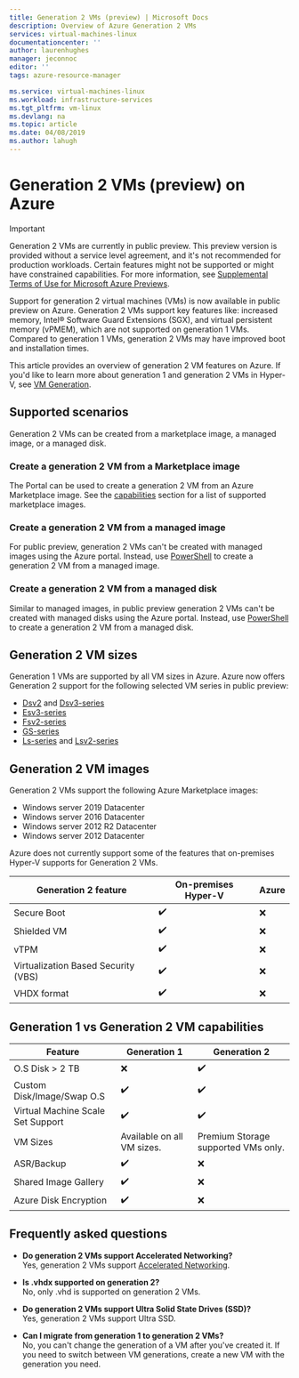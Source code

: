 ```yaml
---
title: Generation 2 VMs (preview) | Microsoft Docs
description: Overview of Azure Generation 2 VMs
services: virtual-machines-linux
documentationcenter: ''
author: laurenhughes
manager: jeconnoc
editor: ''
tags: azure-resource-manager

ms.service: virtual-machines-linux
ms.workload: infrastructure-services
ms.tgt_pltfrm: vm-linux
ms.devlang: na
ms.topic: article
ms.date: 04/08/2019
ms.author: lahugh
---
```


# Generation 2 VMs (preview) on Azure

> [!IMPORTANT]
> Generation 2 VMs are currently in public preview.
> This preview version is provided without a service level agreement, and it's not recommended for production workloads. Certain features might not be supported or might have constrained capabilities. 
> For more information, see [Supplemental Terms of Use for Microsoft Azure Previews](https://azure.microsoft.com/support/legal/preview-supplemental-terms/).

Support for generation 2 virtual machines (VMs) is now available in public preview on Azure. Generation 2 VMs support key features like: increased memory, Intel® Software Guard Extensions (SGX), and virtual persistent memory (vPMEM), which are not supported on generation 1 VMs. Compared to generation 1 VMs, generation 2 VMs may have improved boot and installation times. 

This article provides an overview of generation 2 VM features on Azure. If you'd like to learn more about generation 1 and generation 2 VMs in Hyper-V, see [VM Generation](https://docs.microsoft.com/windows-server/virtualization/hyper-v/plan/should-i-create-a-generation-1-or-2-virtual-machine-in-hyper-v).

## Supported scenarios

Generation 2 VMs can be created from a marketplace image, a managed image, or a managed disk.

### Create a generation 2 VM from a Marketplace image

The Portal can be used to create a generation 2 VM from an Azure Marketplace image. See the [capabilities](#generation-1-vs-generation-2-vm-capabilities) section for a list of supported marketplace images.

### Create a generation 2 VM from a managed image

For public preview, generation 2 VMs can't be created with managed images using the Azure portal. Instead, use [PowerShell](quick-create-powershell.md) to create a generation 2 VM from a managed image.

### Create a generation 2 VM from a managed disk

Similar to managed images, in public preview generation 2 VMs can't be created with managed disks using the Azure portal. Instead, use [PowerShell](quick-create-powershell.md) to create a generation 2 VM from a managed disk. 

## Generation 2 VM sizes

Generation 1 VMs are supported by all VM sizes in Azure. Azure now offers Generation 2 support for the following selected VM series in public preview:

* [Dsv2](/sizes-general.md#dsv2-series) and [Dsv3-series](/sizes-general.md#dsv3-series-1)
* [Esv3-series](/sizes-memory.md#esv3-series)
* [Fsv2-series](/sizes-compute.md#fsv2-series-1)
* [GS-series](/sizes-memory.md#gs-series)
* [Ls-series](/sizes-storage.md#ls-series) and [Lsv2-series](/sizes-storage.md#lsv2-series)


## Generation 2 VM images

Generation 2 VMs support the following Azure Marketplace images:

* Windows server 2019 Datacenter
* Windows server 2016 Datacenter
* Windows server 2012 R2 Datacenter
* Windows server 2012 Datacenter


Azure does not currently support some of the features that on-premises Hyper-V supports for Generation 2 VMs. 

| Generation 2 feature                | On-premises Hyper-V | Azure |
|-------------------------------------|---------------------|-------|
| Secure Boot                         | :heavy_check_mark:  | :x:   |
| Shielded VM                         | :heavy_check_mark:  | :x:   |
| vTPM                                | :heavy_check_mark:  | :x:   |
| Virtualization Based Security (VBS) | :heavy_check_mark:  | :x:   |
| VHDX format                         | :heavy_check_mark:  | :x:   |

## Generation 1 vs Generation 2 VM capabilities

| Feature                           | Generation 1               | Generation 2                        |
|-----------------------------------|----------------------------|-------------------------------------|
| O.S Disk > 2 TB                   | :x:                        | :heavy_check_mark:                  |
| Custom Disk/Image/Swap O.S        | :heavy_check_mark:         | :heavy_check_mark:                  |
| Virtual Machine Scale Set Support | :heavy_check_mark:         | :heavy_check_mark:                  |
| VM Sizes                          | Available on all VM sizes. | Premium Storage supported VMs only. |
| ASR/Backup                        | :heavy_check_mark:         | :x:                                 |
| Shared Image Gallery              | :heavy_check_mark:         | :x:                                 |
| Azure Disk Encryption             | :heavy_check_mark:         | :x:                                 |

## Frequently asked questions

* **Do generation 2 VMs support Accelerated Networking?**  
    Yes, generation 2 VMs support [Accelerated Networking](https://docs.microsoft.com/azure/virtual-network/create-vm-accelerated-networking-cli).

* **Is .vhdx supported on generation 2?**  
    No, only .vhd is supported on generation 2 VMs.

* **Do generation 2 VMs support Ultra Solid State Drives (SSD)?**  
    Yes, generation 2 VMs support Ultra SSD.

* **Can I migrate from generation 1 to generation 2 VMs?**  
    No, you can't change the generation of a VM after you've created it. If you need to switch between VM generations, create a new VM with the generation you need.